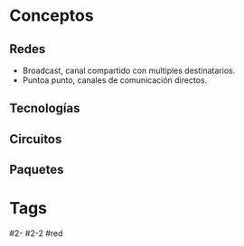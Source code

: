 # Conceptos
## Redes
- Broadcast, canal compartido con multiples destinatarios.
- Puntoa punto, canales de comunicación directos.
## Tecnologías
## Circuitos
## Paquetes
# Tags
#2- 
#2-2 
#red